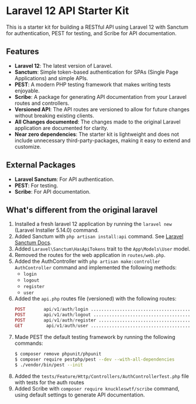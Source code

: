 # Laravel 12 API Starter Kit
This is a starter kit for building a RESTful API using Laravel 12 with Sanctum for authentication, PEST for testing, and Scribe for API documentation.

## Features
- **Laravel 12**: The latest version of Laravel.
- **Sanctum**: Simple token-based authentication for SPAs (Single Page Applications) and simple APIs.
- **PEST**: A modern PHP testing framework that makes writing tests enjoyable.
- **Scribe**: A package for generating API documentation from your Laravel routes and controllers.
- **Versioned API**: The API routes are versioned to allow for future changes without breaking existing clients.
- **All Changes documented**: The changes made to the original Laravel application are documented for clarity.
- **Near zero dependencies**: The starter kit is lightweight and does not include unnecessary third-party-packages, making it easy to extend and customize.

## External Packages
- **Laravel Sanctum**: For API authentication.
- **PEST**: For testing.
- **Scribe**: For API documentation.

## What's different from the original laravel

1. Installed a fresh laravel 12 application by running the `laravel new` (Laravel Installer 5.14.0) command.
2. Added Sanctum with `php artisan install:api` command. See [Laravel Sanctum Docs](https://laravel.com/docs/12.x/sanctum).
3. Added `Laravel\Sanctum\HasApiTokens` trait to the `App\Models\User` model.
4. Removed the routes for the web application in `routes/web.php`.
5. Added the AuthController with `php artisan make:controller AuthController` command and implemented the following methods:
   - `login`
   - `logout`
   - `register`
   - `user`
6. Added the `api.php` routes file (versioned) with the following routes:
   ```php
   POST       api/v1/auth/login .............................................. v1.auth.login › AuthController@login
   POST       api/v1/auth/logout ........................................... v1.auth.logout › AuthController@logout
   POST       api/v1/auth/register ..................................... v1.auth.register › AuthController@register
   GET         api/v1/auth/user ................................................. v1.auth.user › AuthController@user
   ```
7. Made PEST the default testing framework by running the following commands:
   ```bash
   $ composer remove phpunit/phpunit
   $ composer require pestphp/pest --dev --with-all-dependencies
   $ ./vendor/bin/pest --init
   ```
8. Added the `tests/Feature/Http/Controllers/AuthControllerTest.php` file with tests for the auth routes
9. Added Scribe with `composer require knuckleswtf/scribe` command, using default settings to generate API documentation.